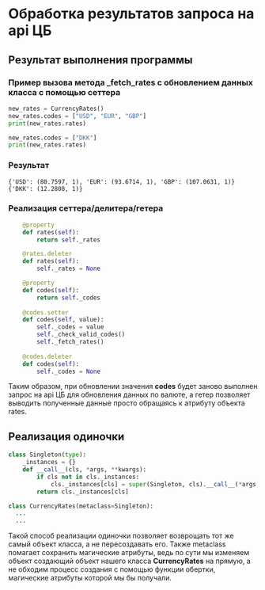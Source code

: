 # Обработка результатов запроса на api ЦБ
## Результат выполнения программы
### Пример вызова метода _fetch_rates с обновлением данных класса с помощью сеттера

```python
new_rates = CurrencyRates()
new_rates.codes = ["USD", "EUR", "GBP"]
print(new_rates.rates)

new_rates.codes = ["DKK"]
print(new_rates.rates)
```

### Результат

```
{'USD': (80.7597, 1), 'EUR': (93.6714, 1), 'GBP': (107.0631, 1)}
{'DKK': (12.2808, 1)}
```

### Реализация сеттера/делитера/гетера

```python
    @property
    def rates(self):
        return self._rates

    @rates.deleter
    def rates(self):
        self._rates = None

    @property
    def codes(self):
        return self._codes
    
    @codes.setter
    def codes(self, value):
        self._codes = value
        self._check_valid_codes()
        self._fetch_rates()
        
    @codes.deleter
    def codes(self):
        self._codes = None
```

Таким образом, при обновлении значения __codes__ будет заново выполнен запрос на api ЦБ для обновления данных по валюте, а гетер позволяет выводить полученные данные просто обращаясь к атрибуту объекта rates.

## Реализация одиночки

```python
class Singleton(type):
    _instances = {}
    def __call__(cls, *args, **kwargs):
        if cls not in cls._instances:
            cls._instances[cls] = super(Singleton, cls).__call__(*args, **kwargs)
        return cls._instances[cls]
```

```python
class CurrencyRates(metaclass=Singleton):
  ...
  ...
```

Такой способ реализации одиночки позволяет возврощать тот же самый объект класса, а не пересоздавать его. Также metaclass помагает сохранить магические атрибуты, ведь по сути мы изменяем объект создающий объект нашего класса __CurrencyRates__ на прямую, а не обходим процесс создания с помощью функции обертки, магические атрибуты которой мы бы получали. 
